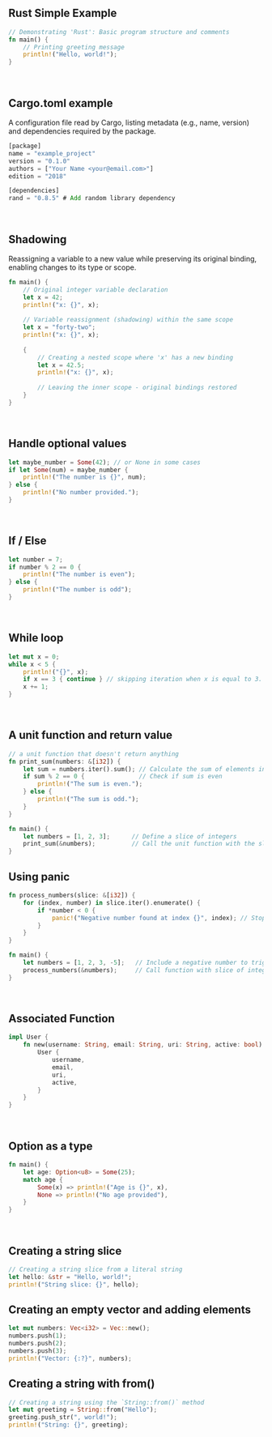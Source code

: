 ## Rust Simple Example

```rust
// Demonstrating 'Rust': Basic program structure and comments
fn main() {
    // Printing greeting message
    println!("Hello, world!");
}
```

<br>

## Cargo.toml example
 A configuration file read by Cargo, listing metadata (e.g., name, version) and dependencies required by the package.
```rust
[package]
name = "example_project"
version = "0.1.0"
authors = ["Your Name <your@email.com>"]
edition = "2018"

[dependencies]
rand = "0.8.5" # Add random library dependency
```
<br>

## Shadowing
Reassigning a variable to a new value while preserving its original binding, enabling changes to its type or scope.

```rust
fn main() {
    // Original integer variable declaration
    let x = 42;
    println!("x: {}", x);
    
    // Variable reassignment (shadowing) within the same scope
    let x = "forty-two";
    println!("x: {}", x);
    
    {
        // Creating a nested scope where 'x' has a new binding
        let x = 42.5;
        println!("x: {}", x);
        
        // Leaving the inner scope - original bindings restored
    }
}
```
<br>

## Handle optional values

```rust
let maybe_number = Some(42); // or None in some cases
if let Some(num) = maybe_number {
    println!("The number is {}", num);
} else {
    println!("No number provided.");
}
```
<br>

## If / Else
```rust
let number = 7;
if number % 2 == 0 {
    println!("The number is even");
} else {
    println!("The number is odd");
}
```

<br>

## While loop
```rust
let mut x = 0;
while x < 5 {
    println!("{}", x);
    if x == 3 { continue } // skipping iteration when x is equal to 3.
    x += 1;
}
```
<br>

## A unit function and return value
```rust
// a unit function that doesn't return anything
fn print_sum(numbers: &[i32]) {
    let sum = numbers.iter().sum(); // Calculate the sum of elements in slice
    if sum % 2 == 0 {               // Check if sum is even
        println!("The sum is even.");
    } else {
        println!("The sum is odd.");
    }
}

fn main() {
    let numbers = [1, 2, 3];      // Define a slice of integers
    print_sum(&numbers);          // Call the unit function with the slice as an argument
}
```

## Using panic
```rust
fn process_numbers(slice: &[i32]) {
    for (index, number) in slice.iter().enumerate() {
        if *number < 0 {
            panic!("Negative number found at index {}", index); // Stop execution and show error message
        }
    }
}

fn main() {
    let numbers = [1, 2, 3, -5];   // Include a negative number to trigger the panic
    process_numbers(&numbers);     // Call function with slice of integers as an argument
}
```
<br>

## Associated Function
```rust
impl User {
    fn new(username: String, email: String, uri: String, active: bool) -> Self {
        User {
            username,
            email,
            uri,
            active,
        }
    }
}
```
<br>

## Option as a type
```rust
fn main() {
    let age: Option<u8> = Some(25);
    match age {
        Some(x) => println!("Age is {}", x),
        None => println!("No age provided"),
    }
}
```
<br>

## Creating a string slice
```rust
// Creating a string slice from a literal string
let hello: &str = "Hello, world!";
println!("String slice: {}", hello);
```

## Creating an empty vector and adding elements
```rust
let mut numbers: Vec<i32> = Vec::new();
numbers.push(1);
numbers.push(2);
numbers.push(3);
println!("Vector: {:?}", numbers);
```

## Creating a string with from()
```rust
// Creating a string using the `String::from()` method
let mut greeting = String::from("Hello");
greeting.push_str(", world!");
println!("String: {}", greeting);
```
